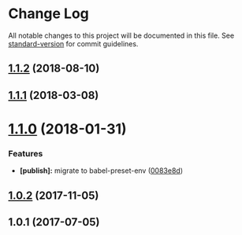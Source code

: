 # Change Log

All notable changes to this project will be documented in this file. See [standard-version](https://github.com/conventional-changelog/standard-version) for commit guidelines.

<a name="1.1.2"></a>
## [1.1.2](https://github.com/JetBrains/babel-preset/compare/v1.1.1...v1.1.2) (2018-08-10)



<a name="1.1.1"></a>
## [1.1.1](https://github.com/JetBrains/babel-preset/compare/v1.1.0...v1.1.1) (2018-03-08)



<a name="1.1.0"></a>
# [1.1.0](https://github.com/JetBrains/babel-preset/compare/v1.0.2...v1.1.0) (2018-01-31)


### Features

* **[publish]:** migrate to babel-preset-env ([0083e8d](https://github.com/JetBrains/babel-preset/commit/0083e8d))



<a name="1.0.2"></a>
## [1.0.2](https://github.com/JetBrains/babel-preset/compare/v1.0.1...v1.0.2) (2017-11-05)



<a name="1.0.1"></a>
## 1.0.1 (2017-07-05)
